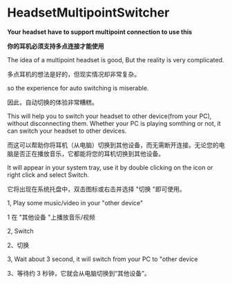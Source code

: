 # HeadsetMultipointSwitcher
**Your headset have to support multipoint connection to use this**

**你的耳机必须支持多点连接才能使用**

The idea of a multipoint headset is good, But the reality is very complicated.

多点耳机的想法是好的，但现实情况却非常复杂。

so the experience for auto switching is miserable.

因此，自动切换的体验非常糟糕。

This will help you to switch your headset to other device(from your PC), without disconnecting them. Whether your PC is playing somthing or not, it can switch your headset to other devices.

而这可以帮助你将耳机（从电脑）切换到其他设备，而无需断开连接。无论您的电脑是否正在播放音乐，它都能将您的耳机切换到其他设备。

It will appear in your system tray, use it by double clicking on the icon or right click and select Switch.

它将出现在系统托盘中，双击图标或右击并选择 "切换 "即可使用。

1, Play some music/video in your "other device"

1 在 "其他设备 "上播放音乐/视频

2, Switch

2、切换

3, Wait about 3 second, it will switch from your PC to "other device

3、等待约 3 秒钟，它就会从电脑切换到“其他设备”。
